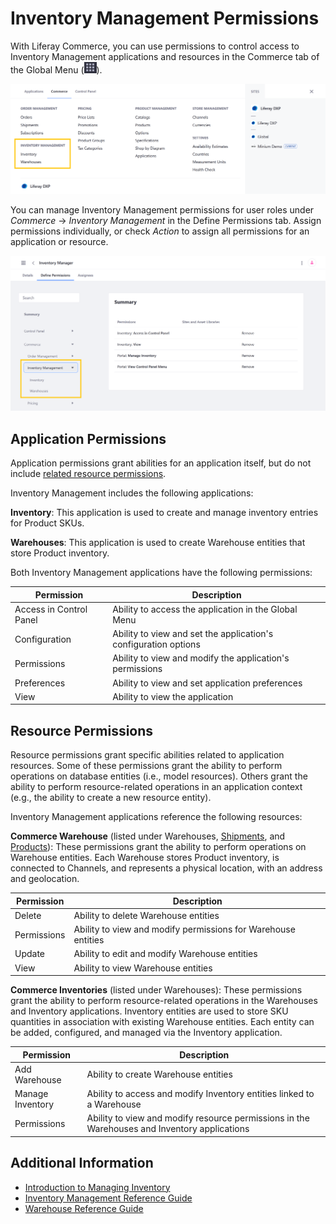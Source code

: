 # Inventory Management Permissions

With Liferay Commerce, you can use permissions to control access to Inventory Management applications and resources in the Commerce tab of the Global Menu (![Global Menu](../images/icon-applications-menu.png)).

![Control access to Inventory Management applications and resources.](./inventory-management-permissions/images/01.png)

You can manage Inventory Management permissions for user roles under *Commerce* &rarr; *Inventory Management* in the Define Permissions tab. Assign permissions individually, or check *Action* to assign all permissions for an application or resource.

![Manage Inventory Management permissions for user roles in the Define Permissions tab.](./inventory-management-permissions/images/02.png)

## Application Permissions

Application permissions grant abilities for an application itself, but do not include [related resource permissions](#resource-permissions).

Inventory Management includes the following applications:

**Inventory**: This application is used to create and manage inventory entries for Product SKUs.

**Warehouses**: This application is used to create Warehouse entities that store Product inventory.

Both Inventory Management applications have the following permissions:

| Permission | Description |
| --- | --- |
| Access in Control Panel | Ability to access the application in the Global Menu |
| Configuration | Ability to view and set the application's configuration options |
| Permissions | Ability to view and modify the application's permissions |
| Preferences | Ability to view and set application preferences |
| View | Ability to view the application |

## Resource Permissions

Resource permissions grant specific abilities related to application resources. Some of these permissions grant the ability to perform operations on database entities (i.e., model resources). Others grant the ability to perform resource-related operations in an application context (e.g., the ability to create a new resource entity).

Inventory Management applications reference the following resources:

**Commerce Warehouse** (listed under Warehouses, [Shipments](./order-management-permissions-reference.md), and [Products](./product-management-permissions-reference.md)): These permissions grant the ability to perform operations on Warehouse entities. Each Warehouse stores Product inventory, is connected to Channels, and represents a physical location, with an address and geolocation.

| Permission | Description |
|---|---|
| Delete | Ability to delete Warehouse entities |
| Permissions | Ability to view and modify permissions for Warehouse entities |
| Update | Ability to edit and modify Warehouse entities |
| View | Ability to view Warehouse entities |

**Commerce Inventories** (listed under Warehouses): These permissions grant the ability to perform resource-related operations in the Warehouses and Inventory applications. Inventory entities are used to store SKU quantities in association with existing Warehouse entities. Each entity can be added, configured, and managed via the Inventory application.

| Permission | Description |
|---|---|
| Add Warehouse | Ability to create Warehouse entities |
| Manage Inventory | Ability to access and modify Inventory entities linked to a Warehouse |
| Permissions | Ability to view and modify resource permissions in the Warehouses and Inventory applications |

## Additional Information

* [Introduction to Managing Inventory](../managing-a-catalog/managing-inventory/introduction-to-managing-inventory.md)
* [Inventory Management Reference Guide](../managing-a-catalog/managing-inventory/inventory-management-reference-guide.md)
* [Warehouse Reference Guide](../managing-a-catalog/managing-inventory/warehouse-reference-guide.md)
